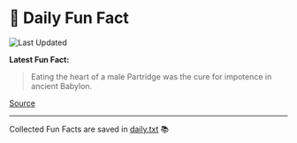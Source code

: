 # 🌟 Daily Fun Fact

![Last Updated](https://img.shields.io/badge/Last_Updated-2025_10_02-blue?style=flat-square)

**Latest Fun Fact:**

> Eating the heart of a male Partridge was the cure for impotence in ancient Babylon.

[Source](http://www.djtech.net/humor/useless_facts.htm)

---

Collected Fun Facts are saved in [daily.txt](daily.txt) 📚
